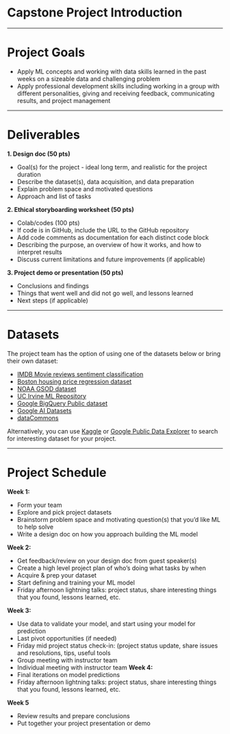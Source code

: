 # Capstone Project Introduction

---

# Project Goals

* Apply ML concepts and working with data skills learned in the past weeks on a sizeable data and challenging problem
* Apply professional development skills including working in a group with different personalities, giving and receiving feedback, communicating results, and project management

---

# Deliverables

**1. Design doc (50 pts)**
* Goal(s) for the project - ideal long term, and realistic for the project duration
* Describe the dataset(s), data acquisition, and data preparation
* Explain problem space and motivated questions
* Approach and list of tasks

**2. Ethical storyboarding worksheet (50 pts)**
* Colab/codes (100 pts)
* If code is in GitHub, include the URL to the GitHub repository
* Add code comments as documentation for each distinct code block
* Describing the purpose, an overview of how it works, and how to interpret results
* Discuss current limitations and future improvements (if applicable)

**3. Project demo or presentation (50 pts)**
* Conclusions and findings
* Things that went well and did not go well, and lessons learned
* Next steps (if applicable)

---

# Datasets

The project team has the option of using one of the datasets below or bring their own dataset:


* [IMDB Movie reviews sentiment classification](https://keras.io/datasets/#imdb-movie-reviews-sentiment-classification)
* [Boston housing price regression dataset](https://keras.io/datasets/#boston-housing-price-regression-dataset)
* [NOAA GSOD dataset](https://www.kaggle.com/noaa/gsod)
* [UC Irvine ML Repository](https://archive.ics.uci.edu/ml/datasets.html)
* [Google BigQuery Public dataset](https://cloud.google.com/bigquery/public-data/)
* [Google AI Datasets](https://ai.google/tools/datasets/)
* [dataCommons](https://browser.datacommons.org/)

Alternatively, you can use [Kaggle](https://www.kaggle.com/datasets) or [Google Public Data Explorer](https://www.google.com/publicdata/directory) to search for interesting dataset for your project.

---

# Project Schedule

**Week 1:**
* Form your team 
* Explore and pick project datasets
* Brainstorm problem space and motivating question(s) that you’d like ML to help solve
* Write a design doc on how you approach building the ML model

**Week 2:**
* Get feedback/review on your design doc from guest speaker(s)
* Create a high level project plan of who’s doing what tasks by when
* Acquire & prep your dataset
* Start defining and training  your ML model
* Friday afternoon lightning talks: project status, share interesting things that you found, lessons learned, etc.

**Week 3:**
* Use data to validate your model, and start using your model for prediction
* Last pivot opportunities (if needed)
* Friday mid project status check-in: (project status update, share issues and resolutions, tips, useful tools
* Group meeting with instructor team
* Individual meeting with instructor team
**Week 4:**
* Final iterations on model predictions
* Friday afternoon lightning talks: project status, share interesting things that you found, lessons learned, etc.

**Week 5**
* Review results and prepare conclusions
* Put together your project presentation or demo
  



